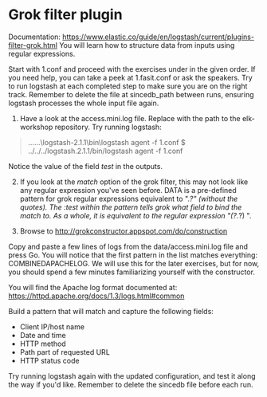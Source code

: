 # Grok filter plugin

Documentation: https://www.elastic.co/guide/en/logstash/current/plugins-filter-grok.html
You will learn how to structure data from inputs using regular expressions.

Start with 1.conf and proceed with the exercises under in the given order.
If you need help, you can take a peek at 1.fasit.conf or ask the speakers.
Try to run logstash at each completed step to make sure you are on the right track.
Remember to delete the file at sincedb_path between runs, ensuring logstash processes the whole input file again.

1. Have a look at the access.mini.log file. Replace <path to elk-workshop> with the path to the elk-workshop repository. Try running logstash:

> ..\..\..\logstash-2.1.1\bin\logstash agent -f 1.conf
$ ../../../logstash.2.1.1/bin/logstash agent -f 1.conf

Notice the value of the field *test* in the outputs.

2. If you look at the *match* option of the grok filter, this may not look like any regular expression you've seen before. DATA is a pre-defined pattern for grok regular expressions equivalent to ".*?" (without the quotes). The :test within the pattern tells grok what field to bind the match to. As a whole, it is equivalent to the regular expression "(?<test>.*?) ".

3. Browse to http://grokconstructor.appspot.com/do/construction

Copy and paste a few lines of logs from the data/access.mini.log file and press Go. You will notice that the first pattern in the list matches everything: COMBINEDAPACHELOG. We will use this for the later exercises, but for now, you should spend a few minutes familiarizing yourself with the constructor.

You will find the Apache log format documented at:  https://httpd.apache.org/docs/1.3/logs.html#common

Build a pattern that will match and capture the following fields:
- Client IP/host name
- Date and time
- HTTP method
- Path part of requested URL
- HTTP status code

Try running logstash again with the updated configuration, and test it along the way if you'd like. Remember to delete the sincedb file before each run.
